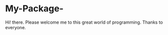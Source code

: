 # My-Package-
Hi! there.
Please welcome me to this great world of programming.
Thanks to everyone. 

